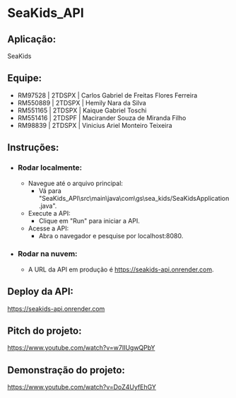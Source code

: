 # SeaKids_API

## Aplicação:
SeaKids

## Equipe:
- RM97528 | 2TDSPX | Carlos Gabriel de Freitas Flores Ferreira
- RM550889 | 2TDSPX | Hemily Nara da Silva
- RM551165 | 2TDSPX | Kaique Gabriel Toschi
- RM551416 | 2TDSPF | Macirander Souza de Miranda Filho
- RM98839 | 2TDSPX | Vinicius Ariel Monteiro Teixeira

## Instruções:
- ### Rodar localmente:
  - Navegue até o arquivo principal:
    - Vá para "SeaKids_API\src\main\java\com\gs\sea_kids/SeaKidsApplication.java".
  - Execute a API:
    - Clique em "Run" para iniciar a API.
  - Acesse a API:
    - Abra o navegador e pesquise por localhost:8080.

- ### Rodar na nuvem:
  - A URL da API em produção é https://seakids-api.onrender.com.

## Deploy da API:
https://seakids-api.onrender.com

## Pitch do projeto:
https://www.youtube.com/watch?v=w7IIUgwQPbY

## Demonstração do projeto:
https://www.youtube.com/watch?v=DoZ4UyfEhGY

